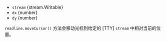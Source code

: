 <!-- YAML
added: v0.7.7
-->

* `stream` {stream.Writable}
* `dx` {number}
* `dy` {number}

`readline.moveCursor()` 方法会移动光标到给定的 [TTY] `stream` 中相对当前的位置。

